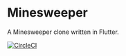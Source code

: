# Minesweeper

A Minesweeper clone written in Flutter.

[![CircleCI](https://circleci.com/gh/LiHRaM/minesweeper.svg?style=svg)](https://circleci.com/gh/LiHRaM/minesweeper)